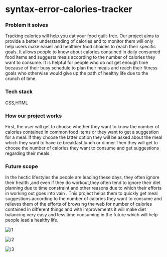 # syntax-error-calories-tracker
### Problem it solves
Tracking calories will help you eat your food guilt-free. Our project aims to provide a better understanding of calories and to monitor them will only help users make easier and healthier food choices to reach their specific goals. It allows people to know about calories contained in daily consumed food items and suggests meals according to the number of calories they want to consume. It is helpful for people who do not get enough time because of their busy schedule to plan their meals and reach their fitness goals who otherwise would give up the path of healthy life due to the crunch of time. 
### Tech stack 
CSS,HTML
### How our project works
First, the user will get to choose whether they want to know the number of calories contained in common food items or they want to get a suggestion for a meal.
If they choose the latter option they will be asked about the meal which they want to have i.e breakfast,lunch or dinner.Then they will get to choose the number of calories they want to consume and get suggestions regarding their meals.
### Future scope
In the hectic lifestyles the people are leading these days, they often ignore their health ,and even if they do workout,they often tend to ignore their diet planning due to time constraint and other reasons due to which their efforts in working out goes into vain . This project helps them to quickly get meal suggestions according to the number of calories they want to consume and relieves them of the efforts of browsing the web for number of calories contained in different things and with improvements it will make diet balancing very easy and less time consuming in the future which will help people lead a healthy life.

![i1](https://user-images.githubusercontent.com/122705334/212516944-2ddfb365-3f20-4371-b92d-2fee9789815e.jpeg)

![i2](https://user-images.githubusercontent.com/122705334/212517105-44236770-f6b8-4433-b97f-4022a995a04f.jpeg)

![i3](https://user-images.githubusercontent.com/122705334/212517175-d870d221-6c61-4a8c-b9f8-5f562de74bbd.jpeg)
